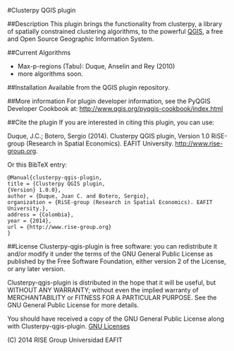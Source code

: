 #Clusterpy QGIS plugin

##Description
This plugin brings the functionality from clusterpy, a library of spatially
constrained clustering algorithms, to the powerful [QGIS](http://www.qgis.org/),
a free and Open Source Geographic Information System.

##Current Algorithms
 * Max-p-regions (Tabu): Duque, Anselin and Rey (2010)
 * more algorithms soon.

##Installation
Available from the QGIS plugin repository.

##More information
For plugin developer information, see the PyQGIS Developer Cookbook at:
http://www.qgis.org/pyqgis-cookbook/index.html

##Cite the plugin
If you are interested in citing this plugin, you can use:

Duque, J.C.; Botero, Sergio (2014). Clusterpy QGIS plugin, Version 1.0 RiSE-group (Research in Spatial Economics). EAFIT University. http://www.rise-group.org.

Or this BibTeX entry:
```
@Manual{clusterpy-qgis-plugin,
title = {Clusterpy QGIS plugin,
{Version} 1.0.0},
author = {Duque, Juan C. and Botero, Sergio},
organization = {RiSE-group (Research in Spatial Economics). EAFIT University.},
address = {Colombia},
year = {2014},
url = {http://www.rise-group.org}
}
```

##License
Clusterpy-qgis-plugin is free software: you can redistribute it and/or modify
it under the terms of the GNU General Public License as published by
the Free Software Foundation, either version 2 of the License, or
any later version.

Clusterpy-qgis-plugin is distributed in the hope that it will be useful,
but WITHOUT ANY WARRANTY; without even the implied warranty of
MERCHANTABILITY or FITNESS FOR A PARTICULAR PURPOSE.  See the
GNU General Public License for more details.

You should have received a copy of the GNU General Public License
along with Clusterpy-qgis-plugin. [GNU Licenses](http://www.gnu.org/licenses/)

(C) 2014 RISE Group Universidad EAFIT
